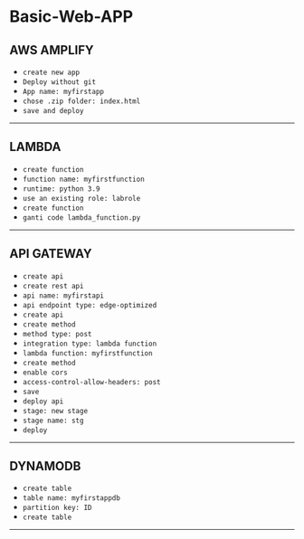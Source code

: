 # Basic-Web-APP

## AWS AMPLIFY
- ```create new app```
- ```Deploy without git```
- ```App name: myfirstapp```
- ```chose .zip folder: index.html```
- ```save and deploy```
---

## LAMBDA
- ```create function```
- ```function name: myfirstfunction```
- ```runtime: python 3.9```
- ```use an existing role: labrole```
- ```create function```
- ```ganti code lambda_function.py```
---

## API GATEWAY 
- ```create api```
- ```create rest api```
- ```api name: myfirstapi```
- ```api endpoint type: edge-optimized```
- ```create api```
- ```create method```
- ```method type: post```
- ```integration type: lambda function```
- ```lambda function: myfirstfunction```
- ```create method```
- ```enable cors```
- ```access-control-allow-headers: post```
- ```save```
- ```deploy api```
- ```stage: new stage```
- ```stage name: stg```
- ```deploy```
---

## DYNAMODB
- ```create table```
- ```table name: myfirstappdb```
- ```partition key: ID```
- ```create table```
---
